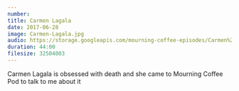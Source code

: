 ```yaml
---
number: 
title: Carmen Lagala
date: 2017-06-28
image: Carmen-Lagala.jpg
audio: https://storage.googleapis.com/mourning-coffee-episodes/Carmen%20Lagala%20Release.mp3
duration: 44:00
filesize: 32504003
---
```


Carmen Lagala is obsessed with death and she came to Mourning Coffee Pod to talk to me about it
